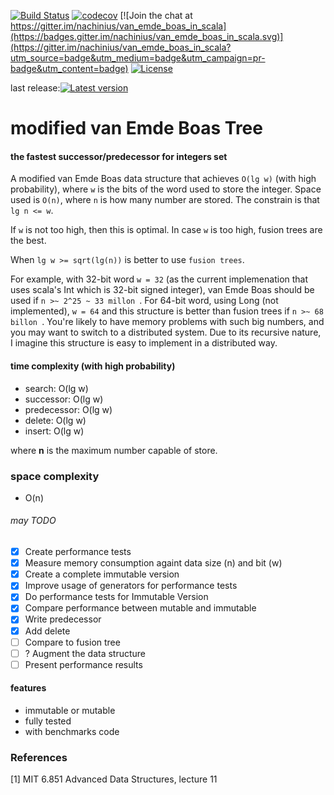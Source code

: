 [![Build Status](https://travis-ci.org/nachinius/VanEmdeBoasInScala.svg?branch=master)](https://travis-ci.org/nachinius/VanEmdeBoasInScala)
[![codecov](https://codecov.io/gh/nachinius/VanEmdeBoasInScala/branch/master/graph/badge.svg)](https://codecov.io/gh/nachinius/VanEmdeBoasInScala)
[![Join the chat at https://gitter.im/nachinius/van_emde_boas_in_scala](https://badges.gitter.im/nachinius/van_emde_boas_in_scala.svg)](https://gitter.im/nachinius/van_emde_boas_in_scala?utm_source=badge&utm_medium=badge&utm_campaign=pr-badge&utm_content=badge)
[![License](https://img.shields.io/badge/License-Apache%202.0-blue.svg)](https://opensource.org/licenses/Apache-2.0)

last release:[![Latest version](https://index.scala-lang.org/nachinius/vanemdeboasinscala/van-emde-boas-tree/latest.svg)](https://index.scala-lang.org/nachinius/vanemdeboasinscala/van-emde-boas-tree)

# modified van Emde Boas Tree 
#### the fastest successor/predecessor for integers set

A modified van Emde Boas data structure that achieves `O(lg w)` (with high probability), where `w` is the bits of the word used to store the integer. Space used is `O(n)`, where `n` is how many number are stored. The constrain is that `lg n <= w`.

If `w` is not too high, then this is optimal. In case `w` is too high, fusion trees are the best.

When `lg w >= sqrt(lg(n))` is better to use `fusion trees`.

For example, with 32-bit word `w = 32` (as the current implemenation that uses scala's Int which is 32-bit signed integer), van Emde Boas should be used if `n >~ 2^25 ~ 33 millon `. 
For 64-bit word, using Long (not implemented), `w = 64` and this structure is better than fusion trees if `n >~ 68 billon `. You're likely to have memory problems with such big numbers, and you may want to switch to a distributed system. Due to its recursive nature, I imagine this structure is easy to implement in a distributed way.

#### time complexity (with high probability)
- search: O(lg w) 
- successor: O(lg w) 
- predecessor: O(lg w)
- delete: O(lg w)
- insert: O(lg w)

where **n** is the maximum number capable of store.

### space complexity
- O(n)

###### may TODO
- [x] Create performance tests
- [x] Measure memory consumption againt data size (n) and bit (w)
- [x] Create a complete immutable version
- [x] Improve usage of generators for performance tests 
- [x] Do performance tests for Immutable Version
- [x] Compare performance between mutable and immutable 
- [x] Write predecessor  
- [x] Add delete
- [ ] Compare to fusion tree
- [ ] ? Augment the data structure
- [ ] Present performance results

#### features
- immutable or mutable
- fully tested
- with benchmarks code 

### References
[1] MIT 6.851 Advanced Data Structures, lecture 11


